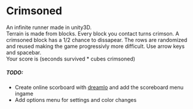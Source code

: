 # Crimsoned
An infinite runner made in unity3D.  
Terrain is made from blocks.
Every block you contact turns crimson. 
A crimsoned block has a 1/2 chance to dissapear.
The rows are randomized and reused making the game progressivly more difficult.
Use arrow keys and spacebar.  
Your score is (seconds survived * cubes crimsoned)

##### TODO:
- Create online scorboard with [dreamlo](http://dreamlo.com/) and add the scoreboard menu ingame
- Add options menu for settings and color changes
